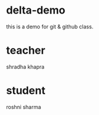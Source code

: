 # delta-demo
this is a demo for git &amp; github class.
# teacher
shradha khapra
# student
roshni sharma

